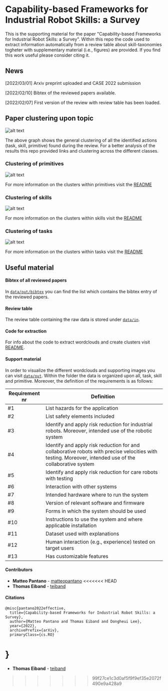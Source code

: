 # Capability-based Frameworks for Industrial Robot Skills: a Survey

This is the supporting material for the paper "Capability-based Frameworks for Industrial Robot Skills: a Survey". Within this repo the code used to extract information automatically from a review table about skill-taxonomies togheter with supplementary material (i.e., figures) are provided.  If you find this work useful please consider citing it.

## News 

[2022/03/01] Arxiv preprint uploaded and CASE 2022 submission

[2022/02/10] Bibtex of the reviewed papers available.

[2022/02/07] First version of the review with review table has been loaded.

## Paper clustering upon topic

![alt text](https://github.com/teiband/industrial-skill-review/blob/main/data/out/all/kmeans10all.png?raw=true)

The above graph shows the general clustering of all the identified actions (task, skill, primitive) found during the review. For a better analysis of the results this repo provided links and clustering across the different classes.

### Clustering of primitives

![alt text](https://github.com/teiband/industrial-skill-review/blob/main/data/out/primitive/kmeans10primitive.png?raw=true)

For more information on the clusters within primitives visit the [README](data/out/primitive/README.md)

### Clustering of skills

![alt text](https://github.com/teiband/industrial-skill-review/blob/main/data/out/skill/kmeans10skill.png?raw=true)

For more information on the clusters within skills visit the [README](data/out/skill/README.md)

### Clustering of tasks

![alt text](https://github.com/teiband/industrial-skill-review/blob/main/data/out/task/kmeans10task.png?raw=true)

For more information on the clusters within tasks visit the [README](data/out/task/README.md)

## Useful material

#### **Bibtex of all reviewed papers**

In [`data/out/bibtex`](data/out/bibtex.bib) you can find the list which contains the bibtex entry of the reviewed papers.

#### **Review table**

The review table containing the raw data is stored under [`data/in`](data/in/).

#### **Code for extraction**

For info about the code to extract wordclouds and create clusters visit [README](src/README.md).

#### **Support material**

In order to visualize the different wordclouds and supporting images you can visit [`data/out`](data/out/). Within the folder the data is organized upon all, task, skill and primitive. Moreover, the definition of the requirements is as follows:

Requirement nr | Definition
--- | --- 
#1 | List hazards for the application
#2 | List safety elements included 
#3 | Identify and apply risk reduction for industrial robots. Moreover, intended use of the robotic system
#4 | Identify and apply risk reduction for and collaborative robots with precise velocities with testing. Moreover, intended use of the collaborative system
#5 | Identify and apply risk reduction for care robots with testing
#6 | Interaction with other systems
#7 | Intended hardware where to run the system
#8 | Version of relevant software and firmware
#9 | Forms in which the system should be used 
#10 | Instructions to use the system and where applicable installation
#11 | Dataset used with explanations
#12 | Human interaction (e.g., experience) tested on target users
#13 | Has customizable features

#### **Contributors**

* **Matteo Pantano** - [matteopantano](https://github.com/matteopantano)
<<<<<<< HEAD
* **Thomas Eiband** - [teiband](https://github.com/matteopantano)

#### **Citations**

    @misc{pantano2022effective,
      title={Capability-based Frameworks for Industrial Robot Skills: a Survey}, 
      author={Matteo Pantano and Thomas Eiband and Dongheui Lee},
      year={2022},
      archivePrefix={arXiv},
      primaryClass={cs.RO}
}
=======
* **Thomas Eiband** - [teiband](https://github.com/teiband)
>>>>>>> 99f27ce1c3d0af5f9f9ef35e2072f490e9a428a9

